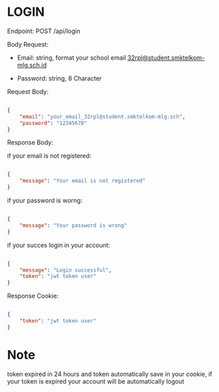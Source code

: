 # LOGIN

Endpoint: POST /api/login

Body Request:
- Email: string, format your school email 32rpl@student.smktelkom-mlg.sch.id

- Password: string, 8 Character

Request Body:

``` json 

{
    "email": "your_email_32rpl@student.smktelkom-mlg.sch",
    "password": "12345678"
}

```

Response Body: 

if your email is not registered:

``` json

{
    "message": "Your email is not registered"
}

```
if your password is worng: 

``` json 

{
    "message": "Your password is wrong"
}

```
if your succes login in your account:

``` json 

{
    "message": "Login successful",
    "token": "jwt token user"
}

```

Response Cookie:

``` json

{
    "token": "jwt token user"
}

```

# Note
token expired in 24 hours and token automatically save in your cookie, if your token is expired your account will be automatically logout